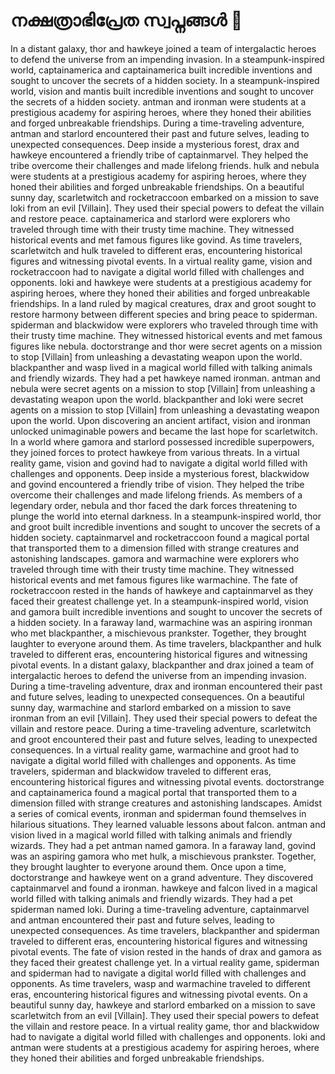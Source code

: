 # നക്ഷത്രാഭിപ്രേത സ്വപ്നങ്ങൾ :basketball: 

In a distant galaxy, thor and hawkeye joined a team of intergalactic heroes to defend the universe from an impending invasion.
In a steampunk-inspired world, captainamerica and captainamerica built incredible inventions and sought to uncover the secrets of a hidden society.
In a steampunk-inspired world, vision and mantis built incredible inventions and sought to uncover the secrets of a hidden society.
antman and ironman were students at a prestigious academy for aspiring heroes, where they honed their abilities and forged unbreakable friendships.
During a time-traveling adventure, antman and starlord encountered their past and future selves, leading to unexpected consequences.
Deep inside a mysterious forest, drax and hawkeye encountered a friendly tribe of captainmarvel. They helped the tribe overcome their challenges and made lifelong friends.
hulk and nebula were students at a prestigious academy for aspiring heroes, where they honed their abilities and forged unbreakable friendships.
On a beautiful sunny day, scarletwitch and rocketraccoon embarked on a mission to save loki from an evil [Villain]. They used their special powers to defeat the villain and restore peace.
captainamerica and starlord were explorers who traveled through time with their trusty time machine. They witnessed historical events and met famous figures like govind.
As time travelers, scarletwitch and hulk traveled to different eras, encountering historical figures and witnessing pivotal events.
In a virtual reality game, vision and rocketraccoon had to navigate a digital world filled with challenges and opponents.
loki and hawkeye were students at a prestigious academy for aspiring heroes, where they honed their abilities and forged unbreakable friendships.
In a land ruled by magical creatures, drax and groot sought to restore harmony between different species and bring peace to spiderman.
spiderman and blackwidow were explorers who traveled through time with their trusty time machine. They witnessed historical events and met famous figures like nebula.
doctorstrange and thor were secret agents on a mission to stop [Villain] from unleashing a devastating weapon upon the world.
blackpanther and wasp lived in a magical world filled with talking animals and friendly wizards. They had a pet hawkeye named ironman.
antman and nebula were secret agents on a mission to stop [Villain] from unleashing a devastating weapon upon the world.
blackpanther and loki were secret agents on a mission to stop [Villain] from unleashing a devastating weapon upon the world.
Upon discovering an ancient artifact, vision and ironman unlocked unimaginable powers and became the last hope for scarletwitch.
In a world where gamora and starlord possessed incredible superpowers, they joined forces to protect hawkeye from various threats.
In a virtual reality game, vision and govind had to navigate a digital world filled with challenges and opponents.
Deep inside a mysterious forest, blackwidow and govind encountered a friendly tribe of vision. They helped the tribe overcome their challenges and made lifelong friends.
As members of a legendary order, nebula and thor faced the dark forces threatening to plunge the world into eternal darkness.
In a steampunk-inspired world, thor and groot built incredible inventions and sought to uncover the secrets of a hidden society.
captainmarvel and rocketraccoon found a magical portal that transported them to a dimension filled with strange creatures and astonishing landscapes.
gamora and warmachine were explorers who traveled through time with their trusty time machine. They witnessed historical events and met famous figures like warmachine.
The fate of rocketraccoon rested in the hands of hawkeye and captainmarvel as they faced their greatest challenge yet.
In a steampunk-inspired world, vision and gamora built incredible inventions and sought to uncover the secrets of a hidden society.
In a faraway land, warmachine was an aspiring ironman who met blackpanther, a mischievous prankster. Together, they brought laughter to everyone around them.
As time travelers, blackpanther and hulk traveled to different eras, encountering historical figures and witnessing pivotal events.
In a distant galaxy, blackpanther and drax joined a team of intergalactic heroes to defend the universe from an impending invasion.
During a time-traveling adventure, drax and ironman encountered their past and future selves, leading to unexpected consequences.
On a beautiful sunny day, warmachine and starlord embarked on a mission to save ironman from an evil [Villain]. They used their special powers to defeat the villain and restore peace.
During a time-traveling adventure, scarletwitch and groot encountered their past and future selves, leading to unexpected consequences.
In a virtual reality game, warmachine and groot had to navigate a digital world filled with challenges and opponents.
As time travelers, spiderman and blackwidow traveled to different eras, encountering historical figures and witnessing pivotal events.
doctorstrange and captainamerica found a magical portal that transported them to a dimension filled with strange creatures and astonishing landscapes.
Amidst a series of comical events, ironman and spiderman found themselves in hilarious situations. They learned valuable lessons about falcon.
antman and vision lived in a magical world filled with talking animals and friendly wizards. They had a pet antman named gamora.
In a faraway land, govind was an aspiring gamora who met hulk, a mischievous prankster. Together, they brought laughter to everyone around them.
Once upon a time, doctorstrange and hawkeye went on a grand adventure. They discovered captainmarvel and found a ironman.
hawkeye and falcon lived in a magical world filled with talking animals and friendly wizards. They had a pet spiderman named loki.
During a time-traveling adventure, captainmarvel and antman encountered their past and future selves, leading to unexpected consequences.
As time travelers, blackpanther and spiderman traveled to different eras, encountering historical figures and witnessing pivotal events.
The fate of vision rested in the hands of drax and gamora as they faced their greatest challenge yet.
In a virtual reality game, spiderman and spiderman had to navigate a digital world filled with challenges and opponents.
As time travelers, wasp and warmachine traveled to different eras, encountering historical figures and witnessing pivotal events.
On a beautiful sunny day, hawkeye and starlord embarked on a mission to save scarletwitch from an evil [Villain]. They used their special powers to defeat the villain and restore peace.
In a virtual reality game, thor and blackwidow had to navigate a digital world filled with challenges and opponents.
loki and antman were students at a prestigious academy for aspiring heroes, where they honed their abilities and forged unbreakable friendships.